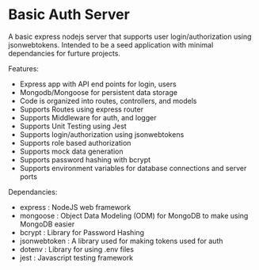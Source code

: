 # Basic Auth Server

A basic express nodejs server that supports user login/authorization using jsonwebtokens. Intended to be a seed application with minimal dependancies for furture projects. 

Features:

- Express app with API end points for login, users
- Mongodb/Mongoose for persistent data storage
- Code is organized into routes, controllers, and models
- Supports Routes using express router
- Supports Middleware for auth, and logger
- Supports Unit Testing using Jest 
- Supports login/authorization using jsonwebtokens
- Supports role based authorization
- Supports mock data generation
- Supports password hashing with bcrypt
- Supports environment variables for database connections and server ports

Dependancies:
- express : NodeJS web framework
- mongoose : Object Data Modeling (ODM) for MongoDB to make using MongoDB easier
- bcrypt : Library for Password Hashing
- jsonwebtoken : A library used for making tokens used for auth
- dotenv : Library for using .env files
- jest : Javascript testing framework

